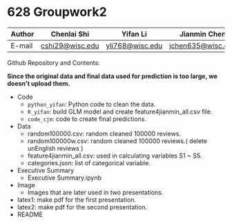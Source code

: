 # 628 Groupwork2


|Author|Chenlai Shi|Yifan Li|Jianmin Chen
|------|----------|--------|-----------|
|E-mail|cshi29@wisc.edu|yli768@wisc.edu|jchen635@wisc.edu|

Github Repository and Contents:

**Since the original data and final data used for prediction is too large, we doesn't upload them.**

* Code
  * `python_yifan`: Python code to clean the data.
  * `R_yifan`: build GLM model and create feature4jianmin_all.csv file.
  * `code_cjm`: code to create final predictions.
* Data
  * random100000.csv: random cleaned 100000 reviews.
  * random100000w.csv: random cleaned 100000 reviews.( delete unEnglish reviews )
  * feature4jianmin_all.csv: used in calculating variables S1 ~ S5.
  * categories.json: list of categorical variable.
* Executive Summary
  * Executive Summary.ipynb
* Image
  * Images that are later used in two presentations.
* latex1: make pdf for the first presentation.
* latex2: make pdf for the second presentation.
* README




